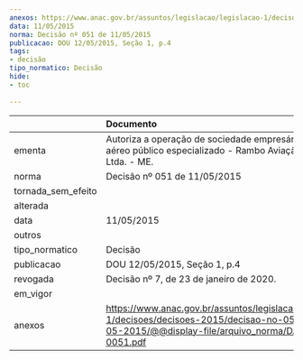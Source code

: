 ```yaml
---
anexos: https://www.anac.gov.br/assuntos/legislacao/legislacao-1/decisoes/decisoes-2015/decisao-no-051-de-11-05-2015/@@display-file/arquivo_norma/DA2015-0051.pdf
data: 11/05/2015
norma: Decisão nº 051 de 11/05/2015
publicacao: DOU 12/05/2015, Seção 1, p.4
tags:
- decisão
tipo_normatico: Decisão
hide: 
- toc 
 
---
```


|                    | Documento                                                                                                                                                 |
|:-------------------|:----------------------------------------------------------------------------------------------------------------------------------------------------------|
| ementa             | Autoriza a operação de sociedade empresária de serviço aéreo público especializado - Rambo Aviação Agrícola Ltda. - ME.                                   |
| norma              | Decisão nº 051 de 11/05/2015                                                                                                                              |
| tornada_sem_efeito |                                                                                                                                                           |
| alterada           |                                                                                                                                                           |
| data               | 11/05/2015                                                                                                                                                |
| outros             |                                                                                                                                                           |
| tipo_normatico     | Decisão                                                                                                                                                   |
| publicacao         | DOU 12/05/2015, Seção 1, p.4                                                                                                                              |
| revogada           | Decisão nº 7, de 23 de janeiro de 2020.                                                                                                                   |
| em_vigor           |                                                                                                                                                           |
| anexos             | https://www.anac.gov.br/assuntos/legislacao/legislacao-1/decisoes/decisoes-2015/decisao-no-051-de-11-05-2015/@@display-file/arquivo_norma/DA2015-0051.pdf |